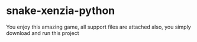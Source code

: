 # snake-xenzia-python
You enjoy this amazing game, all support files are attached also, you simply download and run this project
